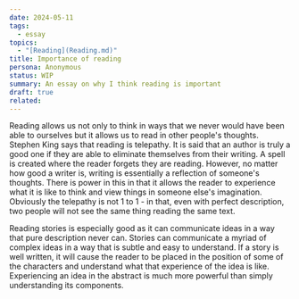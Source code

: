 ```yaml
---
date: 2024-05-11
tags:
  - essay
topics:
  - "[Reading](Reading.md)"
title: Importance of reading
persona: Anonymous
status: WIP
summary: An essay on why I think reading is important
draft: true
related: 
---
```

Reading allows us not only to think in ways that we never would have been able to ourselves but it allows us to read in other people's thoughts. Stephen King says that reading is telepathy. It is said that an author is truly a good one if they are able to eliminate themselves from their writing. A spell is created where the reader forgets they are reading. However, no matter how good a writer is, writing is essentially a reflection of someone's thoughts. There is power in this in that it allows the reader to experience what it is like to think and view things in someone else's imagination. Obviously the telepathy is not 1 to 1 - in that, even with perfect description, two people will not see the same thing reading the same text. 

Reading stories is especially good as it can communicate ideas in a way that pure description never can. Stories can communicate a myriad of complex ideas in a way that is subtle and easy to understand. If a story is well written, it will cause the reader to be placed in the position of some of the characters and understand what that experience of the idea is like. Experiencing an idea in the abstract is much more powerful than simply understanding its components. 